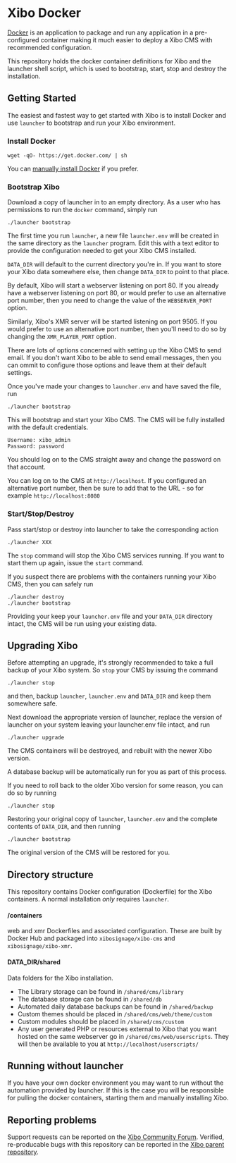 # Xibo Docker

[Docker](https://docker.com/) is an application to package and run any
application in a pre-configured container making it much easier to deploy a Xibo
CMS with recommended configuration.

This repository holds the docker container definitions for Xibo and the launcher
shell script, which is used to bootstrap, start, stop and destroy the installation.

## Getting Started

The easiest and fastest way to get started with Xibo is to
install Docker and use `launcher` to bootstrap and run your Xibo environment.

### Install Docker

```
wget -qO- https://get.docker.com/ | sh
```

You can [manually install Docker](https://docs.docker.com/installation/) if you
prefer.

### Bootstrap Xibo
Download a copy of launcher in to an empty directory. As a user who has
permissions to run the `docker` command, simply run

```
./launcher bootstrap
```
The first time you run `launcher`, a new file `launcher.env` will be created in
the same directory as the `launcher` program. Edit this with a text editor to
provide the configuration needed to get your Xibo CMS installed.

`DATA_DIR` will default to the current directory you're in. If you want to store
your Xibo data somewhere else, then change `DATA_DIR` to point to that place.

By default, Xibo will start a webserver listening on port 80. If you already
have a webserver listening on port 80, or would prefer to use an alternative
port number, then you need to change the value of the `WEBSERVER_PORT` option.

Similarly, Xibo's XMR server will be started listening on port 9505. If you
would prefer to use an alternative port number, then you'll need to do so by
changing the `XMR_PLAYER_PORT` option.

There are lots of options concerned with setting up the Xibo CMS to send email.
If you don't want Xibo to be able to send email messages, then you can ommit to
configure those options and leave them at their default settings.

Once you've made your changes to `launcher.env` and have saved the file, run

```
./launcher bootstrap
```

This will bootstrap and start your Xibo CMS. The CMS will be fully installed
with the default credentials.

```
Username: xibo_admin
Password: password
```

You should log on to the CMS straight away and change the password on that
account.

You can log on to the CMS at `http://localhost`. If you configured an
alternative port number, then be sure to add that to the URL - so for example
`http://localhost:8080`

### Start/Stop/Destroy

Pass start/stop or destroy into launcher to take the corresponding action

```
./launcher XXX
```

The `stop` command will stop the Xibo CMS services running. If you want to start
them up again, issue the `start` command.

If you suspect there are problems with the containers running your Xibo CMS, then
you can safely run

```
./launcher destroy
./launcher bootstrap
```

Providing your keep your `launcher.env` file and your `DATA_DIR` directory intact,
the CMS will be run using your existing data.

## Upgrading Xibo

Before attempting an upgrade, it's strongly recommended to take a full backup of
your Xibo system. So `stop` your CMS by issuing the command

```
./launcher stop
```
and then, backup `launcher`, `launcher.env` and `DATA_DIR` and keep
them somewhere safe.

Next download the appropriate version of launcher, replace the version of
launcher on your system leaving your launcher.env file intact, and run

```
./launcher upgrade
```

The CMS containers will be destroyed, and rebuilt with the newer Xibo version.

A database backup will be automatically run for you as part of this process.

If you need to roll back to the older Xibo version for some reason, you can do
so by running

```
./launcher stop
```
Restoring your original copy of `launcher`, `launcher.env` and the complete
contents of `DATA_DIR`, and then running

```
./launcher bootstrap
```
The original version of the CMS will be restored for you.

## Directory structure

This repository contains Docker configuration (Dockerfile) for the Xibo
containers. A normal installation *only* requires `launcher`.

#### /containers

web and xmr Dockerfiles and associated configuration. These are built by Docker
Hub and packaged into `xibosignage/xibo-cms` and `xibosignage/xibo-xmr`.

#### DATA_DIR/shared

Data folders for the Xibo installation.

 - The Library storage can be found in `/shared/cms/library`
 - The database storage can be found in `/shared/db`
 - Automated daily database backups can be found in `/shared/backup`
 - Custom themes should be placed in `/shared/cms/web/theme/custom`
 - Custom modules should be placed in `/shared/cms/custom`
 - Any user generated PHP or resources external to Xibo that you want hosted
   on the same webserver go in `/shared/cms/web/userscripts`. They will then
   be available to you at `http://localhost/userscripts/`

## Running without launcher
If you have your own docker environment you may want to run without the
automation provided by launcher. If this is the case you will be responsible
for pulling the docker containers, starting them and manually installing Xibo.


## Reporting problems

Support requests can be reported on the [Xibo Community
Forum](https://community.xibo.org.uk/). Verified, re-producable bugs with this
repository can be reported in the [Xibo parent
repository](https://github.com/xibosignage/xibo/issues).
